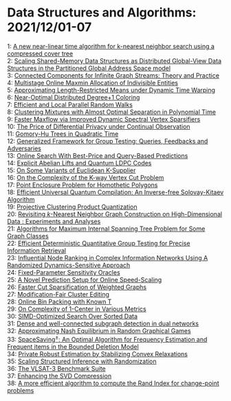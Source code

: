 # Data Structures and Algorithms: 2021/12/01-07  
1: [A new near-linear time algorithm for k-nearest neighbor search using a  compressed cover tree](https://doi.org/10.48550/arXiv.2111.15478)  
2: [Scaling Shared-Memory Data Structures as Distributed Global-View Data  Structures in the Partitioned Global Address Space model](https://doi.org/10.48550/arXiv.2112.00068)  
3: [Connected Components for Infinite Graph Streams: Theory and Practice](https://doi.org/10.48550/arXiv.2112.00098)  
4: [Multistage Online Maxmin Allocation of Indivisible Entities](https://doi.org/10.48550/arXiv.2112.00320)  
5: [Approximating Length-Restricted Means under Dynamic Time Warping](https://doi.org/10.48550/arXiv.2112.00408)  
6: [Near-Optimal Distributed Degree+1 Coloring](https://doi.org/10.48550/arXiv.2112.00604)  
7: [Efficient and Local Parallel Random Walks](https://doi.org/10.48550/arXiv.2112.00655)  
8: [Clustering Mixtures with Almost Optimal Separation in Polynomial Time](https://doi.org/10.48550/arXiv.2112.00706)  
9: [Faster Maxflow via Improved Dynamic Spectral Vertex Sparsifiers](https://doi.org/10.48550/arXiv.2112.00722)  
10: [The Price of Differential Privacy under Continual Observation](https://doi.org/10.48550/arXiv.2112.00828)  
11: [Gomory-Hu Trees in Quadratic Time](https://doi.org/10.48550/arXiv.2112.01042)  
12: [Generalized Framework for Group Testing: Queries, Feedbacks and  Adversaries](https://doi.org/10.48550/arXiv.2112.01340)  
13: [Online Search With Best-Price and Query-Based Predictions](https://doi.org/10.48550/arXiv.2112.01592)  
14: [Explicit Abelian Lifts and Quantum LDPC Codes](https://doi.org/10.48550/arXiv.2112.01647)  
15: [On Some Variants of Euclidean K-Supplier](https://doi.org/10.48550/arXiv.2112.01700)  
16: [On the Complexity of the K-way Vertex Cut Problem](https://doi.org/10.48550/arXiv.2112.01781)  
17: [Point Enclosure Problem for Homothetic Polygons](https://doi.org/10.48550/arXiv.2112.01860)  
18: [Efficient Universal Quantum Compilation: An Inverse-free Solovay-Kitaev  Algorithm](https://doi.org/10.48550/arXiv.2112.02040)  
19: [Projective Clustering Product Quantization](https://doi.org/10.48550/arXiv.2112.02179)  
20: [Revisiting $k$-Nearest Neighbor Graph Construction on High-Dimensional  Data : Experiments and Analyses](https://doi.org/10.48550/arXiv.2112.02234)  
21: [Algorithms for Maximum Internal Spanning Tree Problem for Some Graph  Classes](https://doi.org/10.48550/arXiv.2112.02248)  
22: [Efficient Deterministic Quantitative Group Testing for Precise  Information Retrieval](https://doi.org/10.48550/arXiv.2112.02427)  
23: [Influential Node Ranking in Complex Information Networks Using A  Randomized Dynamics-Sensitive Approach](https://doi.org/10.48550/arXiv.2112.02927)  
24: [Fixed-Parameter Sensitivity Oracles](https://doi.org/10.48550/arXiv.2112.03059)  
25: [A Novel Prediction Setup for Online Speed-Scaling](https://doi.org/10.48550/arXiv.2112.03082)  
26: [Faster Cut Sparsification of Weighted Graphs](https://doi.org/10.48550/arXiv.2112.03120)  
27: [Modification-Fair Cluster Editing](https://doi.org/10.48550/arXiv.2112.03183)  
28: [Online Bin Packing with Known T](https://doi.org/10.48550/arXiv.2112.03200)  
29: [On Complexity of 1-Center in Various Metrics](https://doi.org/10.48550/arXiv.2112.03222)  
30: [SIMD-Optimized Search Over Sorted Data](https://doi.org/10.48550/arXiv.2112.03229)  
31: [Dense and well-connected subgraph detection in dual networks](https://doi.org/10.48550/arXiv.2112.03337)  
32: [Approximating Nash Equilibrium in Random Graphical Games](https://doi.org/10.48550/arXiv.2112.03442)  
33: [SpaceSaving$^\pm$: An Optimal Algorithm for Frequency Estimation and  Frequent items in the Bounded Deletion Model](https://doi.org/10.48550/arXiv.2112.03462)  
34: [Private Robust Estimation by Stabilizing Convex Relaxations](https://doi.org/10.48550/arXiv.2112.03548)  
35: [Scaling Structured Inference with Randomization](https://doi.org/10.48550/arXiv.2112.03638)  
36: [The VLSAT-3 Benchmark Suite](https://doi.org/10.48550/arXiv.2112.03675)  
37: [Enhancing the SVD Compression](https://doi.org/10.48550/arXiv.2112.03715)  
38: [A more efficient algorithm to compute the Rand Index for change-point problems](https://doi.org/10.48550/arXiv.2112.03738)  